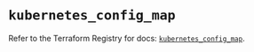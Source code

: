 # `kubernetes_config_map`

Refer to the Terraform Registry for docs: [`kubernetes_config_map`](https://registry.terraform.io/providers/hashicorp/kubernetes/2.28.0/docs/resources/config_map).
